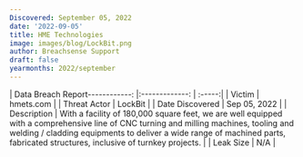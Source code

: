 ```yaml
---
Discovered: September 05, 2022
date: '2022-09-05'
title: HME Technologies
image: images/blog/LockBit.png
author: Breachsense Support
draft: false
yearmonths: 2022/september
---
```


| Data Breach Report------------:     |:-------------:    | :-----:|
| Victim      | hmets.com      | 
| Threat Actor      | LockBit      | 
| Date Discovered      | Sep 05, 2022      | 
| Description      |  With a facility of 180,000 square feet, we are well equipped with a comprehensive line of CNC turning and milling machines, tooling and welding / cladding equipments to deliver a wide range of machined parts, fabricated structures, inclusive of turnkey projects.      | 
| Leak Size      | N/A      | 

